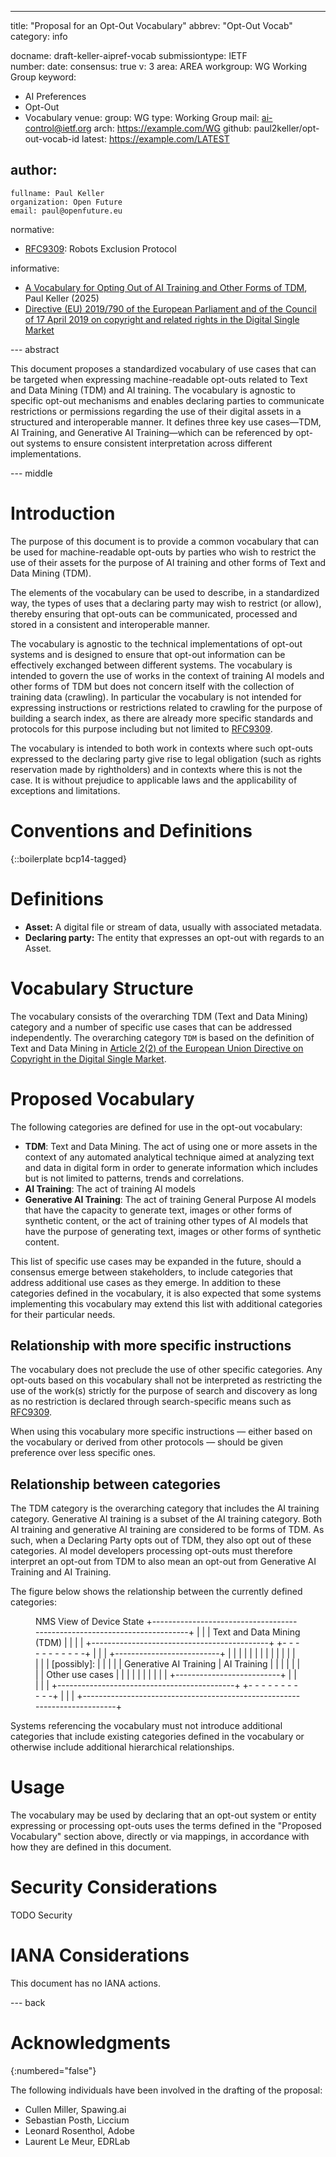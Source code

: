 ---
title: "Proposal for an Opt-Out Vocabulary"
abbrev: "Opt-Out Vocab"
category: info

docname: draft-keller-aipref-vocab
submissiontype: IETF  
number:
date:
consensus: true
v: 3
area: AREA
workgroup: WG Working Group
keyword:
 - AI Preferences
 - Opt-Out
 - Vocabulary
venue:
  group: WG
  type: Working Group
  mail: ai-control@ietf.org
  arch: https://example.com/WG
  github: paul2keller/opt-out-vocab-id
  latest: https://example.com/LATEST

author:
 -
    fullname: Paul Keller
    organization: Open Future
    email: paul@openfuture.eu

normative:

* [RFC9309](https://datatracker.ietf.org/doc/rfc9309/): Robots Exclusion Protocol

informative:

* [A Vocabulary for Opting Out of AI Training and Other Forms of TDM](https://openfuture.eu/publication/a-vocabulary-for-opting-out-of-ai-training-and-other-forms-of-tdm/), Paul Keller (2025)
* [Directive (EU) 2019/790 of the European Parliament and of the Council of 17 April 2019 on copyright and related rights in the Digital Single Market](https://eur-lex.europa.eu/eli/dir/2019/790/oj/eng)

--- abstract

This document proposes a standardized vocabulary of use cases that can be targeted when expressing machine-readable opt-outs related to Text and Data Mining (TDM) and AI training. The vocabulary is agnostic to specific opt-out mechanisms and enables declaring parties to communicate restrictions or permissions regarding the use of their digital assets in a structured and interoperable manner. It defines three key use cases—TDM, AI Training, and Generative AI Training—which can be referenced by opt-out systems to ensure consistent interpretation across different implementations.

--- middle

# Introduction

The purpose of this document is to provide a common vocabulary that can be used for machine-readable opt-outs by parties who wish to restrict the use of their assets for the purpose of AI training and other forms of Text and Data Mining (TDM).

The elements of the vocabulary can be used to describe, in a standardized way, the types of uses that a declaring party may wish to restrict (or allow), thereby ensuring that opt-outs can be communicated, processed and stored in a consistent and interoperable manner.

The vocabulary is agnostic to the technical implementations of opt-out systems and is designed to ensure that opt-out information can be effectively exchanged between different systems. The vocabulary is intended to govern the use of works in the context of training AI models and other forms of TDM but does not concern itself with the collection of training data (crawling). In particular the vocabulary is not intended for expressing instructions or restrictions related to crawling for the purpose of building a search index, as there are already more specific standards and protocols for this purpose including but not limited to [RFC9309](https://datatracker.ietf.org/doc/rfc9309/).

The vocabulary is intended to both work in contexts where such opt-outs expressed to the declaring party give rise to legal obligation (such as rights reservation made by rightholders) and in contexts where this is not the case. It is without prejudice to applicable laws and the applicability of exceptions and limitations.

# Conventions and Definitions

{::boilerplate bcp14-tagged}

# Definitions

* **Asset:** A digital file or stream of data, usually with associated metadata.
* **Declaring party:** The entity that expresses an opt-out with regards to an Asset.

# Vocabulary Structure

The vocabulary consists of the overarching TDM (Text and Data Mining) category and a number of specific use cases that can be addressed independently. The overarching category `TDM` is based on the definition of Text and Data Mining in [Article 2(2) of the European Union Directive on Copyright in the Digital Single Market](https://eur-lex.europa.eu/eli/dir/2019/790/oj/eng#art_2).

# Proposed Vocabulary

The following categories are defined for use in the opt-out vocabulary:

* **TDM**: Text and Data Mining. The act of using one or more assets in the context of any automated analytical technique aimed at analyzing text and data in digital form in order to generate information which includes but is not limited to patterns, trends and correlations.
* **AI Training**: The act of training AI models
* **Generative AI Training**: The act of training General Purpose AI models that have the capacity to generate text, images or other forms of synthetic content, or the act of training other types of AI models that have the purpose of generating text, images or other forms of synthetic content.

This list of specific use cases may be expanded in the future, should a consensus emerge between stakeholders, to include categories that address additional use cases as they emerge. In addition to these categories defined in the vocabulary, it is also expected that some systems implementing this vocabulary may extend this list with additional categories for their particular needs.

## Relationship with more specific instructions

The vocabulary does not preclude the use of other specific categories. Any opt-outs based on this vocabulary shall not be interpreted as restricting the use of the work(s) strictly for the purpose of search and discovery as long as no restriction is declared through search-specific means such as [RFC9309](https://datatracker.ietf.org/doc/rfc9309/).

When using this vocabulary more specific instructions — either based on the vocabulary or derived from other protocols — should be given preference over less specific ones.

## Relationship between categories

The TDM category is the overarching category that includes the AI training category. Generative AI training is a subset of the AI training category. Both AI training and generative AI training are considered to be forms of TDM. As such, when a Declaring Party opts out of TDM, they also opt out of these categories. AI model developers processing opt-outs must therefore interpret an opt-out from TDM to also mean an opt-out from Generative AI Training and AI Training.

The figure below shows the relationship between the currently defined categories:

<figure>
<name>NMS View of Device State</name>
<artset>
<artwork type="svg" src="https://www.rfc-editor.org/materials/format/svg/stream.svg"/>
<artwork type="ascii-art">
+--------------------------------------------------------------------------+
|                                                                          |
|                          Text and Data Mining (TDM)                      |
|                                                                          |
| +--------------------------------------------+  +- - - - - - - - - - -+  |
| |  +--------------------------+              |  |                     |  |
| |  |                          |              |                           |
| |  |                          |              |  |    [possibly]:      |  |
| |  | Generative AI Training   |  AI Training |                           |
| |  |                          |              |  |  Other use cases    |  |
| |  |                          |              |                           |
| |  +--------------------------+              |  |                     |  |
| +--------------------------------------------+  +- - - - - - - - - - -+  |
|                                                                          |
+--------------------------------------------------------------------------+ 
</artwork>
</artset>
</figure>

Systems referencing the vocabulary must not introduce additional categories that include existing categories defined in the vocabulary or otherwise include additional hierarchical relationships.

# Usage

The vocabulary may be used by declaring that an opt-out system or entity expressing or processing opt-outs uses the terms defined in the "Proposed Vocabulary" section above, directly or via mappings, in accordance with how they are defined in this document.

# Security Considerations

TODO Security


# IANA Considerations

This document has no IANA actions.

--- back

# Acknowledgments
{:numbered="false"}

The following individuals have been involved in the drafting of the proposal:

* Cullen Miller, Spawing.ai
* Sebastian Posth, Liccium
* Leonard Rosenthol, Adobe
* Laurent Le Meur, EDRLab 



